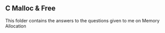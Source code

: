 ## C Malloc & Free

This folder contains the answers to the questions given to me on Memory Allocation

